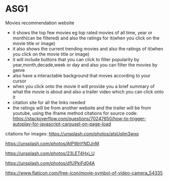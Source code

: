 # ASG1
 Movies recommendation website
 - it shows the top few movies eg top rated movies of all time, year or month(can be filtered) and also the ratings for it(when you click on the movie title or image)
 - it also shows the current trending movies and also the ratings of it(when you click on the movie title or image)
 - it will include buttons that you can click to filter popularity by year,month,decade,week or day and also you can filter the movies by genre
 - also have a interactable background that moves according to your cursor
 - when you click onto the movie it will provide you a brief summary of what the movie is about and also a trailer video which you can click onto it
 - citation site for all the links needed
 - the ratings will be from another website and the trailer will be from  youtube, using the iframe method
 citations for source code: https://stackoverflow.com/questions/70247650/how-to-trigger-autoplay-for-javascript-carousel-on-page-load
 
 citations for images: https://unsplash.com/photos/atsUqIm3wxo
 
 https://unsplash.com/photos/AtPWnYNDJnM
 
 https://unsplash.com/photos/23LET4Hxj_U
 
 https://unsplash.com/photos/d1UPkiFd04A
 
 https://www.flaticon.com/free-icon/movie-symbol-of-video-camera_54335
